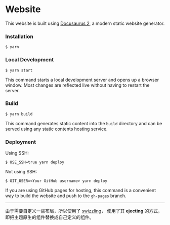 # Website

This website is built using [Docusaurus 2](https://docusaurus.io/), a modern static website generator.

### Installation

```
$ yarn
```

### Local Development

```
$ yarn start
```

This command starts a local development server and opens up a browser window. Most changes are reflected live without having to restart the server.

### Build

```
$ yarn build
```

This command generates static content into the `build` directory and can be served using any static contents hosting service.

### Deployment

Using SSH:

```
$ USE_SSH=true yarn deploy
```

Not using SSH:

```
$ GIT_USER=<Your GitHub username> yarn deploy
```

If you are using GitHub pages for hosting, this command is a convenient way to build the website and push to the `gh-pages` branch.

---

由于需要自定义一些布局，所以使用了 [swizzling](https://docusaurus.io/zh-CN/docs/swizzling#what-is-safe-to-swizzle)， 使用了其 **ejecting** 的方式，即把主题原生的组件替换成自己定义的组件。
